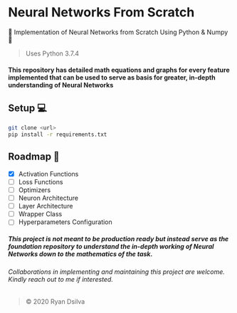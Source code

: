 # Neural Networks From Scratch

🌟 Implementation of Neural Networks from Scratch Using Python &amp; Numpy 🌟

> Uses Python 3.7.4

#### This repository has detailed math equations and graphs for every feature implemented that can be used to serve as basis for greater, in-depth understanding of Neural Networks

## Setup 💻

```bash
git clone <url>
pip install -r requirements.txt
```

## Roadmap 📑

- [x] Activation Functions
- [ ] Loss Functions
- [ ] Optimizers
- [ ] Neuron Architecture
- [ ] Layer Architecture
- [ ] Wrapper Class
- [ ] Hyperparameters Configuration

##### This project is not meant to be production ready but instead serve as the foundation repository to understand the in-depth working of Neural Networks down to the mathematics of the task.

###### Collaborations in implementing and maintaining this project are welcome. Kindly reach out to me if interested.

> &copy; 2020 Ryan Dsilva
